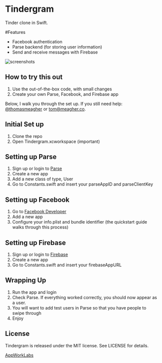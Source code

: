 # Tindergram
Tinder clone in Swift.

#Features
- Facebook authentication
- Parse backend (for storing user information)
- Send and receive messages with Firebase

![screenshots](screenshots.png)

## How to try this out
1. Use the out-of-the-box code, with small changes
2. Create your own Parse, Facebook, and Firebase app

Below, I walk you through the set up. If you still need help: [@thomasmeagher](https://twitter.com/thomasmeagher) or tom@meagher.co.

## Initial Set up
1. Clone the repo
2. Open Tindergram.xcworkspace (important)

## Setting up Parse
1. Sign up or login to [Parse](https://parse.com)
2. Create a new app
3. Add a new class of type, User
4. Go to Constants.swift and insert your parseAppID and parseClientKey

## Setting up Facebook
1. Go to [Facebook Developer](https://developers.facebook.com)
2. Add a new app
3. Configure your info.plist and bundle identifier (the quickstart guide walks through this process)

## Setting up Firebase
1. Sign up or login to [Firebase](https://firebase.com)
2. Create a new app
3. Go to Constants.swift and insert your firebaseAppURL

## Wrapping Up
1. Run the app and login
2. Check Parse. If everything worked correctly, you should now appear as a user.
3. You will want to add test users in Parse so that you have people to swipe through
4. Enjoy

## License
Tindergram is released under the MIT license. See LICENSE for details.

[AppWorkLabs](http://www.appworklabs.com)
